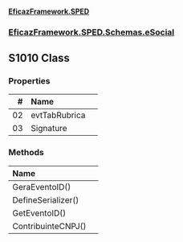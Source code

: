 #### [EficazFramework.SPED](EficazFrameworkSPED.md 'EficazFramework SPED')
### [EficazFramework.SPED.Schemas.eSocial](EficazFramework.SPED.Schemas.eSocial.md 'EficazFramework.SPED.Schemas.eSocial')

## S1010 Class
### Properties

| # | Name | |
| ---: | :--- | :--- |
| 02 | evtTabRubrica |  |
| 03 | Signature |  |
### Methods

| Name | |
| :--- | :--- |
| GeraEventoID() |  |
| DefineSerializer() |  |
| GetEventoID() |  |
| ContribuinteCNPJ() |  |
